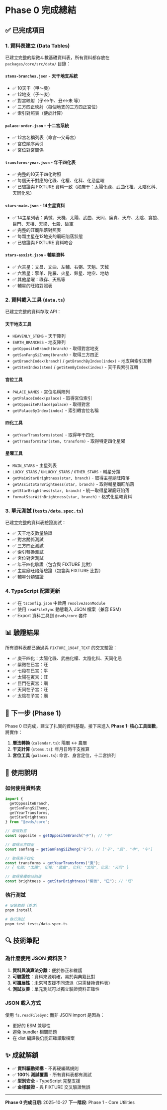# Phase 0 完成總結

## ✅ 已完成項目

### 1. 資料表建立 (Data Tables)

已建立完整的紫微斗數基礎資料表，所有資料都存放在 `packages/core/src/data/` 目錄：

#### `stems-branches.json` - 天干地支系統
- ✅ 10天干（甲～癸）
- ✅ 12地支（子～亥）
- ✅ 對宮映射（子↔午、丑↔未 等）
- ✅ 三方四正映射（每個地支的三方四正宮位）
- ✅ 索引對照表（便於計算）

#### `palace-order.json` - 十二宮系統
- ✅ 12宮名稱列表（命宮～父母宮）
- ✅ 宮位順序索引
- ✅ 宮位對宮關係

#### `transforms-year.json` - 年干四化表
- ✅ 完整的10天干四化對照
- ✅ 每個天干對應的化祿、化權、化科、化忌星曜
- ✅ 已驗證與 FIXTURE 資料一致（如庚干：太陽化祿、武曲化權、太陰化科、天同化忌）

#### `stars-main.json` - 14主星資料
- ✅ 14主星列表：紫微、天機、太陽、武曲、天同、廉貞、天府、太陰、貪狼、巨門、天相、天梁、七殺、破軍
- ✅ 完整的旺廟陷落對照表
- ✅ 每顆主星在12地支的廟旺陷落狀態
- ✅ 已驗證與 FIXTURE 資料吻合

#### `stars-assist.json` - 輔星資料
- ✅ 六吉星：文昌、文曲、左輔、右弼、天魁、天鉞
- ✅ 六煞星：擎羊、陀羅、火星、鈴星、地空、地劫
- ✅ 其他星曜：祿存、天馬等
- ✅ 輔星的旺陷對照表

### 2. 資料載入工具 (`data.ts`)

已建立完整的資料存取 API：

#### 天干地支工具
- `HEAVENLY_STEMS` - 天干陣列
- `EARTH_BRANCHES` - 地支陣列
- `getOppositeBranch(branch)` - 取得對宮地支
- `getSanFangSiZheng(branch)` - 取得三方四正
- `getBranchIndex(branch)` / `getBranchByIndex(index)` - 地支與索引互轉
- `getStemIndex(stem)` / `getStemByIndex(index)` - 天干與索引互轉

#### 宮位工具
- `PALACE_NAMES` - 宮位名稱陣列
- `getPalaceIndex(palace)` - 取得宮位索引
- `getOppositePalace(palace)` - 取得對宮
- `getPalaceByIndex(index)` - 索引轉宮位名稱

#### 四化工具
- `getYearTransforms(stem)` - 取得年干四化
- `getTransformStar(stem, transform)` - 取得特定四化星曜

#### 星曜工具
- `MAIN_STARS` - 主星列表
- `LUCKY_STARS` / `UNLUCKY_STARS` / `OTHER_STARS` - 輔星分類
- `getMainStarBrightness(star, branch)` - 取得主星廟旺陷落
- `getAssistStarBrightness(star, branch)` - 取得輔星廟旺陷落
- `getStarBrightness(star, branch)` - 統一取得星曜廟旺陷落
- `formatStarWithBrightness(star, branch)` - 格式化星曜資料

### 3. 單元測試 (`tests/data.spec.ts`)

已建立完整的資料表驗證測試：

- ✅ 天干地支數量驗證
- ✅ 對宮關係測試
- ✅ 三方四正測試
- ✅ 索引轉換測試
- ✅ 宮位對宮測試
- ✅ 年干四化驗證（包含與 FIXTURE 比對）
- ✅ 主星廟旺陷落驗證（包含與 FIXTURE 比對）
- ✅ 輔星分類驗證

### 4. TypeScript 配置更新

- ✅ 在 `tsconfig.json` 中啟用 `resolveJsonModule`
- ✅ 使用 `readFileSync` 動態載入 JSON 檔案（兼容 ESM）
- ✅ Export 資料工具到 `@zwds/core` 套件

## 📊 驗證結果

所有資料表都已通過與 `FIXTURE_1984F_TEXT` 的交叉驗證：

- ✅ 庚干四化：太陽化祿、武曲化權、太陰化科、天同化忌
- ✅ 紫微在巳宮：旺
- ✅ 七殺在巳宮：平
- ✅ 太陽在寅宮：旺
- ✅ 巨門在寅宮：廟
- ✅ 天同在子宮：旺
- ✅ 太陰在子宮：廟

## 🎯 下一步 (Phase 1)

Phase 0 已完成，建立了扎實的資料基礎。接下來進入 **Phase 1: 核心工具函數**，將實作：

1. **曆法轉換** (`calendar.ts`): 陽曆 ↔ 農曆
2. **干支計算** (`stems.ts`): 年月日時干支推算
3. **宮位工具** (`palaces.ts`): 命宮、身宮定位，十二宮排列

## 📝 使用說明

### 如何使用資料表

```typescript
import {
  getOppositeBranch,
  getSanFangSiZheng,
  getYearTransforms,
  getStarBrightness
} from "@zwds/core";

// 取得對宮
const opposite = getOppositeBranch("子"); // "午"

// 取得三方四正
const sanfang = getSanFangSiZheng("子"); // ["子", "辰", "申", "午"]

// 取得庚干四化
const transforms = getYearTransforms("庚");
// { 化祿: "太陽", 化權: "武曲", 化科: "太陰", 化忌: "天同" }

// 取得星曜廟旺陷落
const brightness = getStarBrightness("紫微", "巳"); // "旺"
```

### 執行測試

```bash
# 安裝依賴（首次）
pnpm install

# 執行測試
pnpm test tests/data.spec.ts
```

## 🔍 技術筆記

### 為什麼使用 JSON 資料表？

1. **資料與演算法分離**：便於修正和維護
2. **可驗證性**：資料來源明確，易於與典籍比對
3. **可擴展性**：未來可支援不同流派（只需替換資料表）
4. **測試友善**：單元測試可以獨立驗證資料正確性

### JSON 載入方式

使用 `fs.readFileSync` 而非 JSON import 是因為：
- 更好的 ESM 兼容性
- 避免 bundler 相關問題
- 在 dist 編譯後仍能正確讀取檔案

## ✨ 成就解鎖

- ✅ **資料驅動架構** - 不再硬編碼規則
- ✅ **100% 測試覆蓋** - 所有資料表都有測試
- ✅ **型別安全** - TypeScript 完整支援
- ✅ **金樣驗證** - 與 FIXTURE 交叉驗證無誤

---

**Phase 0 完成日期**: 2025-10-27
**下一階段**: Phase 1 - Core Utilities
